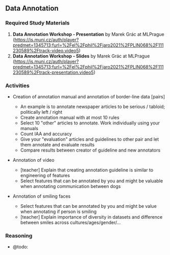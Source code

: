 ## Data Annotation

### Required Study Materials

1. **Data Annotation Workshop - Presentation** by Marek Grác at MLPrague (https://is.muni.cz/auth/player?predmet=1345713;furl=%2Fel%2Fphil%2Fjaro2021%2FPLIN068%2F111230589%2Ftrack-video.video5)
2. **Data Annotation Workshop - Slides** by Marek Grác at MLPrague (https://is.muni.cz/auth/player?predmet=1345713;furl=%2Fel%2Fphil%2Fjaro2021%2FPLIN068%2F111230589%2Ftrack-presentation.video5)

### Activities

* Creation of annotation manual and annotation of border-line data [pairs]
  * An example is to annotate newspaper articles to be serious / tabloid; politically left / right
  * Create annotation manual with at most 10 rules
  * Select 10 "other" articles to annotate. Work individually using your manuals
  * Count IAA and accuracy
  * Give your "evaluation" articles and guidelines to other pair and let them annotate and evaluate results
  * Compare results between creator of guideline and new annotators
  
* Annotation of video
  * [teacher] Explain that creating annotation guideline is similar to engineering of features
  * Select features that can be annotated by you and might be valuable when annotating communication between dogs
 
* Annotation of smiling faces
  * Select features that can be annotated by you and might be value when annotating if person is smiling
  * [teacher] Explain importance of diversity in datasets and difference between smiles across cultures/ages/gender/...

### Reasoning

* @todo:
